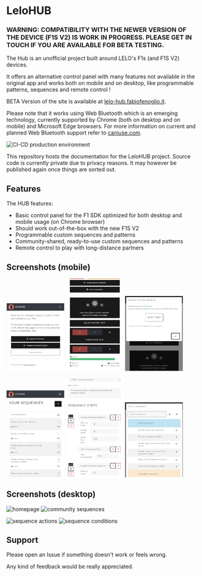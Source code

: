 # LeloHUB

### WARNING: COMPATIBILITY WITH THE NEWER VERSION OF THE DEVICE (F1S V2) IS WORK IN PROGRESS. PLEASE GET IN TOUCH IF YOU ARE AVAILABLE FOR BETA TESTING.

The Hub is an unofficial project built around LELO's F1s (and F1S V2) devices.

It offers an alternative control panel with many features not available in the original app and works both on mobile and on desktop, like programmable patterns, sequences and remote control !

BETA Version of the site is available at [lelo-hub.fabiofenoglio.it](https://lelo-hub.fabiofenoglio.it/). 

Please note that it works using Web Bluetooth which is an emerging technology, currently supported by Chrome (both on desktop and on mobile) and Microsoft Edge browsers.
For more information on current and planned Web Bluetooth support refer to [caniuse.com](https://caniuse.com/web-bluetooth).

![CI-CD production environment](https://github.com/fabiofenoglio/lelo-f1-hub/workflows/CI-CD%20production%20environment/badge.svg)

This repository hosts the documentation for the LeloHUB project.
Source code is currently private due to privacy reasons. It may however be published again once things are sorted out.

## Features

The HUB features:

- Basic control panel for the F1 SDK optimized for both desktop and mobile usage (on Chrome browser)
- Should work out-of-the-box with the new F1S V2
- Programmable custom sequences and patterns
- Community-shared, ready-to-use custom sequences and patterns
- Remote control to play with long-distance partners

## Screenshots (mobile)

<img src="docs/images/screenshots/connect.JPG" title="control panel" width="30%"></img> <img src="docs/images/screenshots/controls1.JPG" title="control panel" width="30%"></img> <img src="docs/images/screenshots/controls2.JPG" title="control panel" width="30%"></img> 

<img src="docs/images/screenshots/m-sequences.JPG" title="community sequences" width="30%"> </img>  <img src="docs/images/screenshots/m-sequence-action.JPG" title="sequence actions" width="30%"></img> <img src="docs/images/screenshots/controls3.JPG" title="control panel" width="30%"> </img>

## Screenshots (desktop)

<img src="docs/images/screenshots/home.JPG" title="homepage" width="40%"></img> <img src="docs/images/screenshots/sequences.JPG" title="community sequences" width="40%"></img>

<img src="docs/images/screenshots/sequence-action.JPG" title="sequence actions" width="40%"></img> <img src="docs/images/screenshots/sequence-condition.JPG" title="sequence conditions" width="40%"></img>

## Support

Please open an Issue if something doesn't work or feels wrong. 

Any kind of feedback would be really appreciated.
